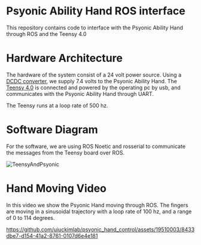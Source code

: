 # Psyonic Ability Hand ROS interface

This repository contains code to interface with the Psyonic Ability Hand through ROS and the Teensy 4.0

# Hardware Architecture 
The hardware of the system consist of a 24 volt power source. Using a [DCDC converter](https://www.amazon.com/Anmbest-Converter-Adjustable-Regulator-Protection/dp/B0B1CR2BNV/ref=sr_1_1?crid=3AJOJ104AQNX2&keywords=dcdc%2Bconverter%2B24v%2Bto%2B7.5v%2B15A&qid=1671468238&sprefix=dcdc%2Bconverter%2B24v%2Bto%2B7.5v%2B15a%2Caps%2C98&sr=8-1&th=1), we supply 7.4 volts to the Psyonic Ability Hand. The [Teensy 4.0](https://www.pjrc.com/store/teensy40.html) is connected and powered by the operating pc by usb, and communicates with the Psyonic Ability Hand through UART. 

The Teensy runs at a loop rate of 500 hz. 


# Software Diagram
For the software, we are using ROS Noetic and rosserial to communicate the messages from the Teensy board over ROS. 

![TeensyAndPsyonic](https://github.com/uiuckimlab/psyonic_hand_control/assets/19510003/79ccbed3-51ca-4e0c-9635-e6355fff4ba9)

# Hand Moving Video

In this video we show the Psyonic Hand moving through ROS. The fingers are moving in a sinusoidal trajectory with a loop rate of 100 hz, and a range of 0 to 114 degrees.

https://github.com/uiuckimlab/psyonic_hand_control/assets/19510003/8433dbe7-d154-41a2-8761-0107d6e4e181

